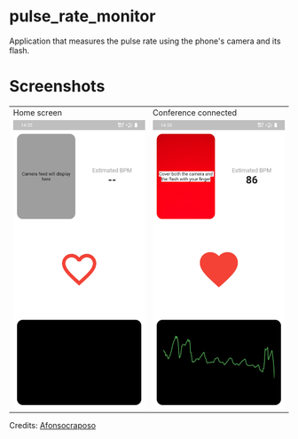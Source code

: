 # pulse_rate_monitor

Application that measures the pulse rate using the phone's camera and its flash.


# Screenshots
<table>
  <tr>
    <td>Home screen</td>
     <td>Conference connected</td>
  </tr>
  <tr>
    <td><img src="Screenshot_20201130-145527.jpg" width=240   height=520></td>
    <td><img src="Screenshot_20201130-145644.jpg" width=240 height=520></td>
  </tr>
 </table>


Credits:
[Afonsocraposo](https://github.com/Afonsocraposo)
